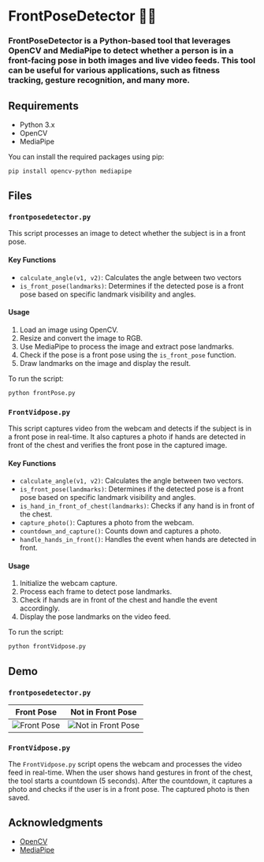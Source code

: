 
# FrontPoseDetector 📸🤖

### FrontPoseDetector is a Python-based tool that leverages OpenCV and MediaPipe to detect whether a person is in a front-facing pose in both images and live video feeds. This tool can be useful for various applications, such as fitness tracking, gesture recognition, and many more.

## Requirements

- Python 3.x
- OpenCV
- MediaPipe

You can install the required packages using pip:

```bash
pip install opencv-python mediapipe
```

## Files

### `frontposedetector.py`

This script processes an image to detect whether the subject is in a front pose.

#### Key Functions

- `calculate_angle(v1, v2)`: Calculates the angle between two vectors
- `is_front_pose(landmarks)`: Determines if the detected pose is a front pose based on specific landmark visibility and angles.

#### Usage

1. Load an image using OpenCV.
2. Resize and convert the image to RGB.
3. Use MediaPipe to process the image and extract pose landmarks.
4. Check if the pose is a front pose using the `is_front_pose` function.
5. Draw landmarks on the image and display the result.

To run the script:
```bash
python frontPose.py
```

### `FrontVidpose.py`

This script captures video from the webcam and detects if the subject is in a front pose in real-time. It also captures a photo if hands are detected in front of the chest and verifies the front pose in the captured image.

#### Key Functions

- `calculate_angle(v1, v2)`: Calculates the angle between two vectors.
- `is_front_pose(landmarks)`: Determines if the detected pose is a front pose based on specific landmark visibility and angles.
- `is_hand_in_front_of_chest(landmarks)`: Checks if any hand is in front of the chest.
- `capture_photo()`: Captures a photo from the webcam.
- `countdown_and_capture()`: Counts down and captures a photo.
- `handle_hands_in_front()`: Handles the event when hands are detected in front.

#### Usage

1. Initialize the webcam capture.
2. Process each frame to detect pose landmarks.
3. Check if hands are in front of the chest and handle the event accordingly.
4. Display the pose landmarks on the video feed.

To run the script:
```bash
python frontVidpose.py
```

## Demo

### `frontposedetector.py`

**Front Pose** | **Not in Front Pose**
--- | ---
![Front Pose](https://github.com/sahilshukla3003/FrontPose-Detector/assets/124785012/902498f6-bf66-4e95-a52d-e129ddf8565b) | ![Not in Front Pose](https://github.com/sahilshukla3003/FrontPose-Detector/assets/124785012/392f2465-afab-484e-ba76-264945721cac)


### `FrontVidpose.py`

The `FrontVidpose.py` script opens the webcam and processes the video feed in real-time. When the user shows hand gestures in front of the chest, the tool starts a countdown (5 seconds). After the countdown, it captures a photo and checks if the user is in a front pose. The captured photo is then saved.

## Acknowledgments

- [OpenCV](https://opencv.org/)
- [MediaPipe](https://mediapipe.dev/)

